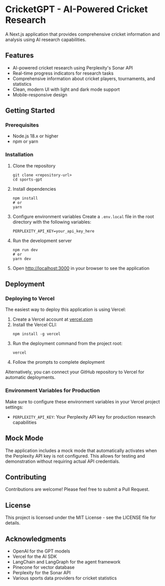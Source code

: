 # CricketGPT - AI-Powered Cricket Research

A Next.js application that provides comprehensive cricket information and analysis using AI research capabilities.

## Features

- AI-powered cricket research using Perplexity's Sonar API
- Real-time progress indicators for research tasks
- Comprehensive information about cricket players, tournaments, and statistics
- Clean, modern UI with light and dark mode support
- Mobile-responsive design

## Getting Started

### Prerequisites

- Node.js 18.x or higher
- npm or yarn

### Installation

1. Clone the repository
   ```
   git clone <repository-url>
   cd sports-gpt
   ```

2. Install dependencies
   ```
   npm install
   # or
   yarn
   ```

3. Configure environment variables
   Create a `.env.local` file in the root directory with the following variables:
   ```
   PERPLEXITY_API_KEY=your_api_key_here
   ```

4. Run the development server
   ```
   npm run dev
   # or
   yarn dev
   ```

5. Open [http://localhost:3000](http://localhost:3000) in your browser to see the application

## Deployment

### Deploying to Vercel

The easiest way to deploy this application is using Vercel:

1. Create a Vercel account at [vercel.com](https://vercel.com)
2. Install the Vercel CLI:
   ```
   npm install -g vercel
   ```
3. Run the deployment command from the project root:
   ```
   vercel
   ```
4. Follow the prompts to complete deployment

Alternatively, you can connect your GitHub repository to Vercel for automatic deployments.

### Environment Variables for Production

Make sure to configure these environment variables in your Vercel project settings:

- `PERPLEXITY_API_KEY`: Your Perplexity API key for production research capabilities

## Mock Mode

The application includes a mock mode that automatically activates when the Perplexity API key is not configured. This allows for testing and demonstration without requiring actual API credentials.

## Contributing

Contributions are welcome! Please feel free to submit a Pull Request.

## License

This project is licensed under the MIT License - see the LICENSE file for details.

## Acknowledgments

- OpenAI for the GPT models
- Vercel for the AI SDK
- LangChain and LangGraph for the agent framework
- Pinecone for vector database
- Perplexity for the Sonar API
- Various sports data providers for cricket statistics
